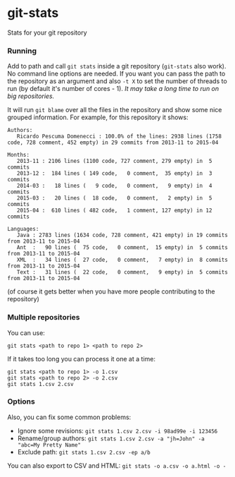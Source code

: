 git-stats
=========

Stats for your git repository


### Running

Add to path and call `git stats` inside a git repository (`git-stats` also work). No command line options are needed. If you want you can pass the path to the repository as an argument and also `-t X` to set the number of threads to run (by default it's number of cores - 1). _It may take a long time to run on big repositories._

It will run `git blame` over all the files in the repository and show some nice grouped information. For example, for this repository it shows:

```
Authors:
   Ricardo Pescuma Domenecci : 100.0% of the lines: 2938 lines (1758 code, 728 comment, 452 empty) in 29 commits from 2013-11 to 2015-04

Months:
   2013-11 : 2106 lines (1100 code, 727 comment, 279 empty) in  5 commits
   2013-12 :  184 lines ( 149 code,   0 comment,  35 empty) in  3 commits
   2014-03 :   18 lines (   9 code,   0 comment,   9 empty) in  4 commits
   2015-03 :   20 lines (  18 code,   0 comment,   2 empty) in  5 commits
   2015-04 :  610 lines ( 482 code,   1 comment, 127 empty) in 12 commits

Languages:
   Java : 2783 lines (1634 code, 728 comment, 421 empty) in 19 commits from 2013-11 to 2015-04
   Ant  :   90 lines (  75 code,   0 comment,  15 empty) in  5 commits from 2013-11 to 2015-04
   XML  :   34 lines (  27 code,   0 comment,   7 empty) in  8 commits from 2013-11 to 2015-04
   Text :   31 lines (  22 code,   0 comment,   9 empty) in  5 commits from 2013-11 to 2015-04
```

(of course it gets better when you have more people contributing to the repository)


### Multiple repositories

You can use:
```
git stats <path to repo 1> <path to repo 2>
```

If it takes too long you can process it one at a time:
```
git stats <path to repo 1> -o 1.csv
git stats <path to repo 2> -o 2.csv
git stats 1.csv 2.csv
```

### Options

Also, you can fix some common problems:
   - Ignore some revisions: `git stats 1.csv 2.csv -i 98ad99e -i 123456`
   - Rename/group authors: `git stats 1.csv 2.csv -a "jh=John" -a "abc=My Pretty Name"`
   - Exclude path: `git stats 1.csv 2.csv -ep a/b`

You can also export to CSV and HTML: `git stats -o a.csv -o a.html -o -`
